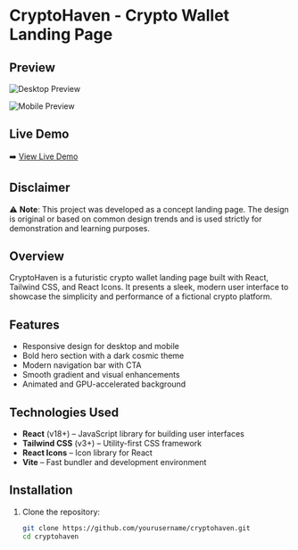 # CryptoHaven - Crypto Wallet Landing Page

## Preview

![Desktop Preview](https://github.com/user-attachments/assets/69cb2996-f5b9-4907-b735-2314ea6737db)

![Mobile Preview](https://github.com/user-attachments/assets/1ac70002-7415-44e2-8fa8-641042c701fc)



## Live Demo

➡️ [View Live Demo](https://crypto-haven-tau.vercel.app/)

## Disclaimer

⚠️ **Note**: This project was developed as a concept landing page. The design is original or based on common design trends and is used strictly for demonstration and learning purposes.

## Overview

CryptoHaven is a futuristic crypto wallet landing page built with React, Tailwind CSS, and React Icons. It presents a sleek, modern user interface to showcase the simplicity and performance of a fictional crypto platform.

## Features

- Responsive design for desktop and mobile
- Bold hero section with a dark cosmic theme
- Modern navigation bar with CTA
- Smooth gradient and visual enhancements
- Animated and GPU-accelerated background

## Technologies Used

- **React** (v18+) – JavaScript library for building user interfaces
- **Tailwind CSS** (v3+) – Utility-first CSS framework
- **React Icons** – Icon library for React
- **Vite** – Fast bundler and development environment

## Installation

1. Clone the repository:
   ```bash
   git clone https://github.com/yourusername/cryptohaven.git
   cd cryptohaven
